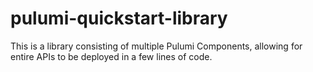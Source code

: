 # pulumi-quickstart-library
This is a library consisting of multiple Pulumi Components, allowing for entire APIs to be deployed in a few lines of code.
